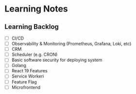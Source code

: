 # Learning Notes

## Learning Backlog

- [ ] CI/CD
- [ ] Observability & Monitoring (Prometheus, Grafana, Loki, etc)
- [ ] CRM
- [ ] Scheduler (e.g. CRON)
- [ ] Basic software security for deploying system
- [ ] Golang
- [ ] React 19 Features
- [ ] Service Workeri
- [ ] Feature Flag
- [ ] Microfrontend
